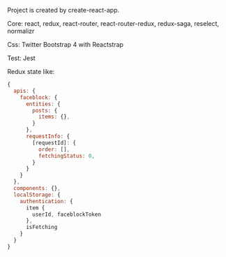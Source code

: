 Project is created by create-react-app.

Core:
  react, redux, react-router, react-router-redux, redux-saga, reselect, normalizr

Css:
  Twitter Bootstrap 4 with Reactstrap

Test:
  Jest

Redux state like:
``` js
{
  apis: {
    faceblock: {
      entities: {
        posts: {
          items: {},
        }
      },
      requestInfo: {
        [requestId]: {
          order: [],
          fetchingStatus: 0,
        }
      }
    }   
  },
  components: {},
  localStorage: {
    authentication: {
      item {
        userId, faceblockToken
      },
      isFetching
    }
  }
}
```
